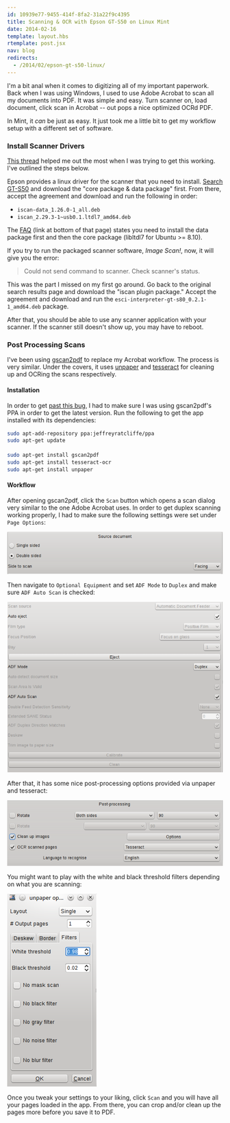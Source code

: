 ```yaml
---
id: 10939e77-9455-414f-8fa2-31a22f9c4395
title: Scanning & OCR with Epson GT-S50 on Linux Mint
date: 2014-02-16
template: layout.hbs
rtemplate: post.jsx
nav: blog
redirects:
  - /2014/02/epson-gt-s50-linux/
---
```


I'm a bit anal when it comes to digitizing all of my important paperwork. Back when I was using Windows, I used to use Adobe Acrobat to scan all my documents into PDF. It was simple and easy. Turn scanner on, load document, click scan in Acrobat -- out pops a nice optimized OCRd PDF.

In Mint, it _can_ be just as easy. It just took me a little bit to get my workflow setup with a different set of software.

### Install Scanner Drivers

[This thread](http://ubuntuforums.org/showthread.php?t=2105342) helped me out the most when I was trying to get this working. I've outlined the steps below.

Epson provides a linux driver for the scanner that you need to install. [Search GT-S50](http://download.ebz.epson.net/dsc/search/01/search/?OSC=LX) and download the "core package & data package" first. From there, accept the agreement and download and run the following in order:

* `iscan-data_1.26.0-1_all.deb`
* `iscan_2.29.3-1~usb0.1.ltdl7_amd64.deb`

The [FAQ](http://download.ebz.epson.net/faq/linux/faq_ls_00002.html) (link at bottom of that page) states you need to install the data package first and then the core package (libltdl7 for Ubuntu >= 8.10).

If you try to run the packaged scanner software, _Image Scan!_, now, it will give you the error:

> Could not send command to scanner. Check scanner's status.

This was the part I missed on my first go around. Go back to the original search results page and download the "iscan plugin package." Accept the agreement and download and run the `esci-interpreter-gt-s80_0.2.1-1_amd64.deb` package.

After that, you should be able to use any scanner application with your scanner. If the scanner still doesn't show up, you may have to reboot.

### Post Processing Scans

I've been using [gscan2pdf](http://gscan2pdf.sourceforge.net/) to replace my Acrobat workflow. The process is very similar. Under the covers, it uses [unpaper](http://unpaper.berlios.de/) and [tesseract](https://code.google.com/p/tesseract-ocr/) for cleaning up and OCRing the scans respectively.

#### Installation

In order to get [past this bug](https://bugs.debian.org/cgi-bin/bugreport.cgi?bug=700108), I had to make sure I was using gscan2pdf's PPA in order to get the latest version. Run the following to get the app installed with its dependencies:

```bash
sudo apt-add-repository ppa:jeffreyratcliffe/ppa
sudo apt-get update

sudo apt-get install gscan2pdf
sudo apt-get install tesseract-ocr
sudo apt-get install unpaper
```

#### Workflow

After opening gscan2pdf, click the `Scan` button which opens a scan dialog very similar to the one Adobe Acrobat uses. In order to get duplex scanning working properly, I had to make sure the following settings were set under `Page Options`:

![screenshot](screen1.png)

Then navigate to `Optional Equipment` and set `ADF Mode` to `Duplex` and make sure `ADF Auto Scan` is checked:

![screenshot](screen2.png)

After that, it has some nice post-processing options provided via unpaper and tesseract:

![screenshot](screen3.png)

You might want to play with the white and black threshold filters depending on what you are scanning:

![screenshot](screen4.png)

Once you tweak your settings to your liking, click `Scan` and you will have all your pages loaded in the app. From there, you can crop and/or clean up the pages more before you save it to PDF.
